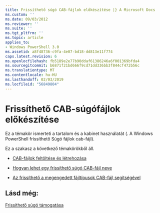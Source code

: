 ```yaml
---
title: Frissíthető súgó CAB-fájlok előkészítése |} A Microsoft Docs
ms.custom: ''
ms.date: 09/03/2012
ms.reviewer: ''
ms.suite: ''
ms.tgt_pltfrm: ''
ms.topic: article
applies_to:
- Windows PowerShell 3.0
ms.assetid: a8f48736-c9fa-4e07-bd18-dd813e11f774
caps.latest.revision: 6
ms.openlocfilehash: fb5189e2e77b90ddaf61386246a6f001369bfda4
ms.sourcegitcommit: b6871f21bd666f9cd71dd336bb3f844cf472b56c
ms.translationtype: MT
ms.contentlocale: hu-HU
ms.lasthandoff: 02/03/2019
ms.locfileid: "56849804"
---
```

# <a name="how-to-prepare-updatable-help-cab-files"></a>Frissíthető CAB-súgófájlok előkészítése

Ez a témakör ismerteti a tartalom és a kabinet használatát (. A Windows PowerShell frissíthető Súgó fájlok cab-fájl).

Ez a szakasz a következő témakörökből áll.

- [CAB-fájlok feltöltése és létrehozása](./how-to-create-and-upload-cab-files.md)

- [Hogyan lehet egy frissíthető súgó CAB-fájl neve](./how-to-name-an-updatable-help-cab-file.md)

- [Az frissíthető a megengedett fájltípusok CAB-fájl segítségével](./file-types-permitted-in-an-updatable-help-cab-file.md)

## <a name="see-also"></a>Lásd még:

[Frissíthető súgó támogatása](./supporting-updatable-help.md)